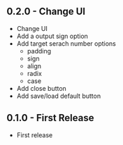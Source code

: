 ## 0.2.0 - Change UI

-   Change UI
-   Add a output sign option
-   Add target serach number options
    -   padding
    -   sign
    -   align
    -   radix
    -   case
-   Add close button
-   Add save/load default button

## 0.1.0 - First Release

-   First release
